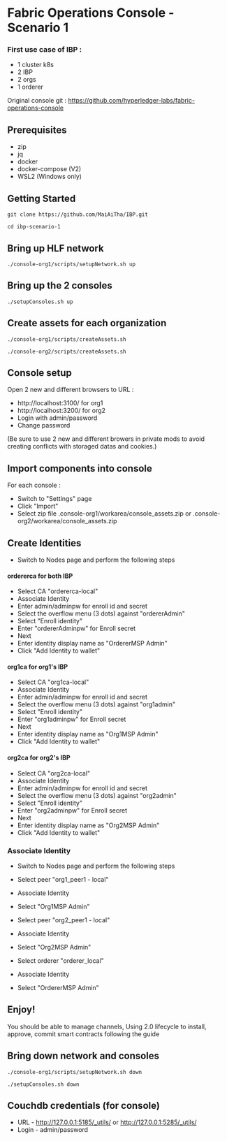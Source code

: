 # Fabric Operations Console - Scenario 1

### First use case of IBP :
* 1 cluster k8s
* 2 IBP
* 2 orgs
* 1 orderer

Original console git : https://github.com/hyperledger-labs/fabric-operations-console

## Prerequisites

* zip
* jq
* docker
* docker-compose (V2)
* WSL2 (Windows only)

## Getting Started

```
git clone https://github.com/MaiAiTha/IBP.git
```

```
cd ibp-scenario-1
```

## Bring up HLF network

```
./console-org1/scripts/setupNetwork.sh up
```

## Bring up the 2 consoles

```
./setupConsoles.sh up
```

## Create assets for each organization

```
./console-org1/scripts/createAssets.sh
```

```
./console-org2/scripts/createAssets.sh
```

## Console setup

Open 2 new and different browsers to URL :
* http://localhost:3100/ for org1 
* http://localhost:3200/ for org2
* Login with admin/password
* Change password

(Be sure to use 2 new and different browers in private mods to avoid creating conflicts with storaged datas and cookies.)

## Import components into console

For each console :
* Switch to "Settings" page 
* Click "Import"
* Select zip file .console-org1/workarea/console_assets.zip or .console-org2/workarea/console_assets.zip


## Create Identities
* Switch to Nodes page and perform the following steps

#### ordererca for both IBP
* Select CA "ordererca-local"
* Associate Identity
* Enter admin/adminpw for enroll id and secret
* Select the overflow menu (3 dots) against "ordererAdmin"
* Select "Enroll identity"
* Enter "ordererAdminpw" for Enroll secret
* Next
* Enter identity display name as "OrdererMSP Admin"
* Click "Add Identity to wallet"

#### org1ca for org1's IBP
* Select CA "org1ca-local"
* Associate Identity
* Enter admin/adminpw for enroll id and secret
* Select the overflow menu (3 dots) against "org1admin"
* Select "Enroll identity"
* Enter "org1adminpw" for Enroll secret
* Next
* Enter identity display name as "Org1MSP Admin"
* Click "Add Identity to wallet"

#### org2ca for org2's IBP
* Select CA "org2ca-local"
* Associate Identity
* Enter admin/adminpw for enroll id and secret
* Select the overflow menu (3 dots) against "org2admin"
* Select "Enroll identity"
* Enter "org2adminpw" for Enroll secret
* Next
* Enter identity display name as "Org2MSP Admin"
* Click "Add Identity to wallet"


### Associate Identity
* Switch to Nodes page and perform the following steps
* Select peer "org1_peer1 - local"
* Associate Identity
* Select "Org1MSP Admin"

* Select peer "org2_peer1 - local"
* Associate Identity
* Select "Org2MSP Admin"

* Select orderer "orderer_local"
* Associate Identity
* Select "OrdererMSP Admin"

## Enjoy!
You should be able to manage channels, Using 2.0 lifecycle to install, approve, commit smart contracts following the guide

## Bring down network and consoles

```
./console-org1/scripts/setupNetwork.sh down
```
```
./setupConsoles.sh down
```

## Couchdb credentials (for console)

- URL - http://127.0.0.1:5185/_utils/ or http://127.0.0.1:5285/_utils/
- Login - admin/password
